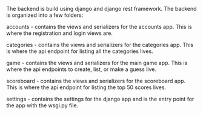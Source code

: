 The backend is build using django and django rest framework. The backend is organized into a few folders:

accounts - contains the views and serializers for the accounts app. This is where the registration and login views are.

categories - contains the views and serializers for the categories app. This is where the api endpoint for listing all the categories lives.

game - contains the views and serializers for the main game app. This is where the api endpoints to create, list, or make a guess live.

scoreboard - contains the views and serializers for the scoreboard app. This is where the api endpoint for listing the top 50 scores lives.

settings - contains the settings for the django app and is the entry point for the app with the wsgi.py file.
